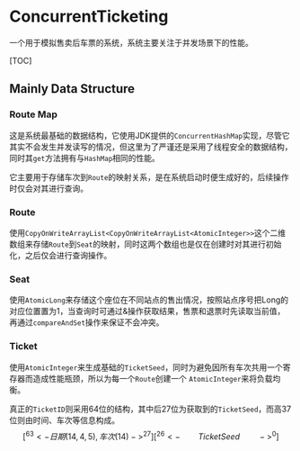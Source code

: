 # ConcurrentTicketing
一个用于模拟售卖后车票的系统，系统主要关注于并发场景下的性能。

[TOC]

## Mainly Data Structure
### Route Map
这是系统最基础的数据结构，它使用JDK提供的`ConcurrentHashMap`实现，尽管它其实不会发生并发读写的情况，但这里为了严谨还是采用了线程安全的数据结构，同时其`get`方法拥有与`HashMap`相同的性能。

它主要用于存储车次到`Route`的映射关系，是在系统启动时便生成好的，后续操作时仅会对其进行查询。

### Route

使用`CopyOnWriteArrayList<CopyOnWriteArrayList<AtomicInteger>>`这个二维数组来存储`Route`到`Seat`的映射，同时这两个数组也是仅在创建时对其进行初始化，之后仅会进行查询操作。

### Seat

使用`AtomicLong`来存储这个座位在不同站点的售出情况，按照站点序号把Long的对应位置置为1，当查询时可通过&操作获取结果，售票和退票时先读取当前值，再通过`compareAndSet`操作来保证不会冲突。

### Ticket

使用`AtomicInteger`来生成基础的`TicketSeed`，同时为避免因所有车次共用一个寄存器而造成性能瓶颈，所以为每一个`Route`创建一个 `AtomicInteger`来将负载均衡。

真正的`TicketID`则采用64位的结构，其中后27位为获取到的`TicketSeed`，而高37位则由时间、车次等信息构成。
$$
[^{63}<- 日期(14,4,5),车次(14) ->^{27}][^{26}<- \qquad TicketSeed \qquad  ->^{0}]
$$
